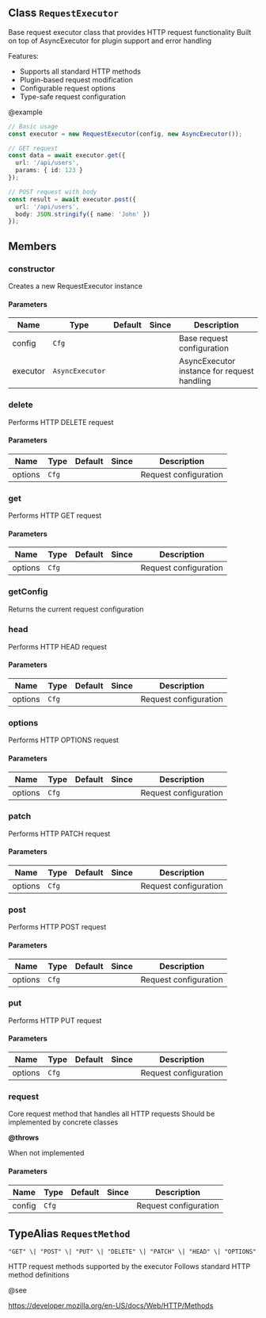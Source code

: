 ## Class `RequestExecutor`
Base request executor class that provides HTTP request functionality
Built on top of AsyncExecutor for plugin support and error handling

Features:
- Supports all standard HTTP methods
- Plugin-based request modification
- Configurable request options
- Type-safe request configuration

@example 

```typescript
// Basic usage
const executor = new RequestExecutor(config, new AsyncExecutor());

// GET request
const data = await executor.get({
  url: '/api/users',
  params: { id: 123 }
});

// POST request with body
const result = await executor.post({
  url: '/api/users',
  body: JSON.stringify({ name: 'John' })
});
```


## Members

### constructor
Creates a new RequestExecutor instance


#### Parameters
| Name | Type | Default | Since | Description |
|------|------|---------|-------|------------|
|  config  | `Cfg` |  |  | Base request configuration |
|  executor  | `AsyncExecutor` |  |  | AsyncExecutor instance for request handling |


### delete
Performs HTTP DELETE request


#### Parameters
| Name | Type | Default | Since | Description |
|------|------|---------|-------|------------|
|  options  | `Cfg` |  |  | Request configuration |


### get
Performs HTTP GET request


#### Parameters
| Name | Type | Default | Since | Description |
|------|------|---------|-------|------------|
|  options  | `Cfg` |  |  | Request configuration |


### getConfig
Returns the current request configuration




### head
Performs HTTP HEAD request


#### Parameters
| Name | Type | Default | Since | Description |
|------|------|---------|-------|------------|
|  options  | `Cfg` |  |  | Request configuration |


### options
Performs HTTP OPTIONS request


#### Parameters
| Name | Type | Default | Since | Description |
|------|------|---------|-------|------------|
|  options  | `Cfg` |  |  | Request configuration |


### patch
Performs HTTP PATCH request


#### Parameters
| Name | Type | Default | Since | Description |
|------|------|---------|-------|------------|
|  options  | `Cfg` |  |  | Request configuration |


### post
Performs HTTP POST request


#### Parameters
| Name | Type | Default | Since | Description |
|------|------|---------|-------|------------|
|  options  | `Cfg` |  |  | Request configuration |


### put
Performs HTTP PUT request


#### Parameters
| Name | Type | Default | Since | Description |
|------|------|---------|-------|------------|
|  options  | `Cfg` |  |  | Request configuration |


### request
Core request method that handles all HTTP requests
Should be implemented by concrete classes

**@throws** 

When not implemented


#### Parameters
| Name | Type | Default | Since | Description |
|------|------|---------|-------|------------|
|  config  | `Cfg` |  |  | Request configuration |


## TypeAlias `RequestMethod`

`"GET" \| "POST" \| "PUT" \| "DELETE" \| "PATCH" \| "HEAD" \| "OPTIONS"`

HTTP request methods supported by the executor
Follows standard HTTP method definitions

@see 

https://developer.mozilla.org/en-US/docs/Web/HTTP/Methods


